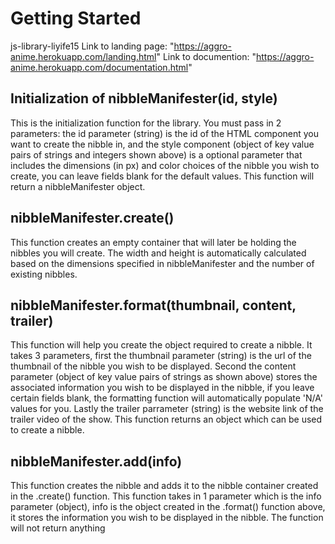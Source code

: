 # Getting Started

js-library-liyife15
Link to landing page: "https://aggro-anime.herokuapp.com/landing.html"
Link to documention: "https://aggro-anime.herokuapp.com/documentation.html"

## Initialization of nibbleManifester(id, style)

This is the initialization function for the library. You must pass in
2 parameters: the id parameter (string) is the id of the HTML
component you want to create the nibble in, and the style component
(object of key value pairs of strings and integers shown above) is a
optional parameter that includes the dimensions (in px) and color
choices of the nibble you wish to create, you can leave fields blank
for the default values. This function will return a nibbleManifester
object.

## nibbleManifester.create()

This function creates an empty container that will later be holding
the nibbles you will create. The width and height is automatically
calculated based on the dimensions specified in nibbleManifester and
the number of existing nibbles.

## nibbleManifester.format(thumbnail, content, trailer)

This function will help you create the object required to create a
nibble. It takes 3 parameters, first the thumbnail parameter (string)
is the url of the thumbnail of the nibble you wish to be displayed.
Second the content parameter (object of key value pairs of strings as
shown above) stores the associated information you wish to be
displayed in the nibble, if you leave certain fields blank, the
formatting function will automatically populate 'N/A' values for you.
Lastly the trailer parrameter (string) is the website link of the
trailer video of the show. This function returns an object which can
be used to create a nibble.

## nibbleManifester.add(info)

This function creates the nibble and adds it to the nibble container
created in the .create() function. This function takes in 1 parameter
which is the info parameter (object), info is the object created in
the .format() function above, it stores the information you wish to be
displayed in the nibble. The function will not return anything
